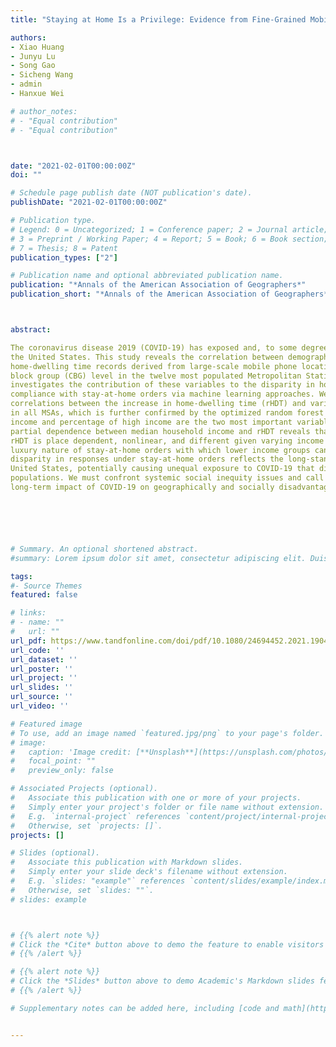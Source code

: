 ```yaml
---
title: "Staying at Home Is a Privilege: Evidence from Fine-Grained Mobile Phone Location Data in the United States during the COVID-19 Pandemic"

authors:
- Xiao Huang
- Junyu Lu
- Song Gao
- Sicheng Wang
- admin
- Hanxue Wei

# author_notes:
# - "Equal contribution"
# - "Equal contribution"



date: "2021-02-01T00:00:00Z"
doi: ""

# Schedule page publish date (NOT publication's date).
publishDate: "2021-02-01T00:00:00Z"

# Publication type.
# Legend: 0 = Uncategorized; 1 = Conference paper; 2 = Journal article;
# 3 = Preprint / Working Paper; 4 = Report; 5 = Book; 6 = Book section;
# 7 = Thesis; 8 = Patent
publication_types: ["2"]

# Publication name and optional abbreviated publication name.
publication: "*Annals of the American Association of Geographers*"
publication_short: "*Annals of the American Association of Geographers*"



abstract: 

The coronavirus disease 2019 (COVID-19) has exposed and, to some degree, exacerbated social inequity in
the United States. This study reveals the correlation between demographic and socioeconomic variables and
home-dwelling time records derived from large-scale mobile phone location tracking data at the U.S. census
block group (CBG) level in the twelve most populated Metropolitan Statistical Areas (MSAs) and further
investigates the contribution of these variables to the disparity in home-dwelling time that reflects the
compliance with stay-at-home orders via machine learning approaches. We find statistically significant
correlations between the increase in home-dwelling time (rHDT) and variables that describe economic status
in all MSAs, which is further confirmed by the optimized random forest models, because median household
income and percentage of high income are the two most important variables in predicting rHDT. The
partial dependence between median household income and rHDT reveals that the contribution of income to
rHDT is place dependent, nonlinear, and different given varying income intervals. Our study reveals the
luxury nature of stay-at-home orders with which lower income groups cannot afford to comply. Such
disparity in responses under stay-at-home orders reflects the long-standing social inequity issues in the
United States, potentially causing unequal exposure to COVID-19 that disproportionately affects vulnerable
populations. We must confront systemic social inequity issues and call for a high-priority assessment of the
long-term impact of COVID-19 on geographically and socially disadvantaged groups.






# Summary. An optional shortened abstract.
#summary: Lorem ipsum dolor sit amet, consectetur adipiscing elit. Duis posuere tellus ac convallis placerat. Proin tincidunt magna sed ex sollicitudin condimentum.

tags:
#- Source Themes
featured: false

# links:
# - name: ""
#   url: ""
url_pdf: https://www.tandfonline.com/doi/pdf/10.1080/24694452.2021.1904819
url_code: ''
url_dataset: ''
url_poster: ''
url_project: ''
url_slides: ''
url_source: ''
url_video: ''

# Featured image
# To use, add an image named `featured.jpg/png` to your page's folder. 
# image:
#   caption: 'Image credit: [**Unsplash**](https://unsplash.com/photos/jdD8gXaTZsc)'
#   focal_point: ""
#   preview_only: false

# Associated Projects (optional).
#   Associate this publication with one or more of your projects.
#   Simply enter your project's folder or file name without extension.
#   E.g. `internal-project` references `content/project/internal-project/index.md`.
#   Otherwise, set `projects: []`.
projects: []

# Slides (optional).
#   Associate this publication with Markdown slides.
#   Simply enter your slide deck's filename without extension.
#   E.g. `slides: "example"` references `content/slides/example/index.md`.
#   Otherwise, set `slides: ""`.
# slides: example



# {{% alert note %}}
# Click the *Cite* button above to demo the feature to enable visitors to import publication metadata into their reference management software.
# {{% /alert %}}

# {{% alert note %}}
# Click the *Slides* button above to demo Academic's Markdown slides feature.
# {{% /alert %}}

# Supplementary notes can be added here, including [code and math](https://sourcethemes.com/academic/docs/writing-markdown-latex/).


---
```




